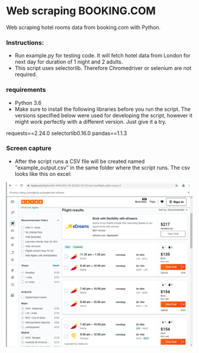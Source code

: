 # Web scraping BOOKING.COM

Web scraping hotel rooms data from booking.com with Python.

### Instructions:

* Run example.py for testing code. It will fetch hotel data from London for next day for duration of 1 night and 2 adults.
* This script uses selectorlib. Therefore Chromedriver or selenium are not required.


### requirements

* Python 3.6
* Make sure to install the following libraries before you run the script. The versions specified below were used for developing the script, however it might work perfectly with a different version. Just give it a try.

requests==2.24.0
selectorlib0.16.0
pandas==1.1.3


### Screen capture

* After the script runs a CSV file will be created named "example_output.csv" in the same folder where the script runs. The csv looks like this on excel:

![screen_capture](https://github.com/manuelsilverio/scraping_kayak/blob/main/Capture_kayak.PNG)


